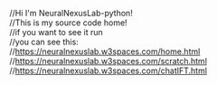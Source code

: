 //Hi I'm NeuralNexusLab-python!                                                                                                       
//This is my source code home!                                                                                                                           
//if you want to see it run                                                                                                                            
//you can see this:                                                                                                                
//https://neuralnexuslab.w3spaces.com/home.html                                                                                                                                      
//https://neuralnexuslab.w3spaces.com/scratch.html                                                                                                                
//https://neuralnexuslab.w3spaces.com/chatIFT.html                                                                                                                
